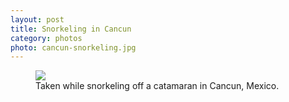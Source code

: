 ```yaml
---
layout: post
title: Snorkeling in Cancun
category: photos
photo: cancun-snorkeling.jpg
---
```


<figure class="photo">
  <a href="{{ site.base-url }}img/photos/{{ page.photo }}.html">
    <img src="{{ site.base-url }}img/photos/640/{{ page.photo }}">
  </a>

  <figcaption>
    Taken while snorkeling off a catamaran in Cancun, Mexico.
  </figcaption>
</figure>